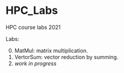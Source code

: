 # HPC_Labs
HPC course labs 2021

Labs:

0. MatMul: matrix multiplication.
1. VertorSum: vector reduction by summing.
2. *work in progress*
